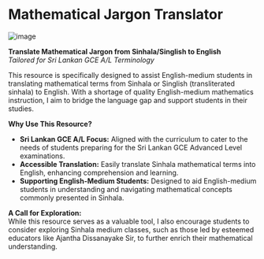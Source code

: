 # Mathematical Jargon Translator

![image](https://github.com/Sinhala-Typing/mathematical-jargon-translator/assets/36286877/000c27e8-4371-4efd-bf4b-fd226fb39cef)

**Translate Mathematical Jargon from Sinhala/Singlish to English**  
*Tailored for Sri Lankan GCE A/L Terminology*

This resource is specifically designed to assist English-medium students in translating mathematical terms from Sinhala or Singlish (transliterated sinhala) to English. With a shortage of quality English-medium mathematics instruction, I aim to bridge the language gap and support students in their studies.

**Why Use This Resource?**  
- **Sri Lankan GCE A/L Focus:** Aligned with the curriculum to cater to the needs of students preparing for the Sri Lankan GCE Advanced Level examinations.
- **Accessible Translation:** Easily translate Sinhala mathematical terms into English, enhancing comprehension and learning.
- **Supporting English-Medium Students:** Designed to aid English-medium students in understanding and navigating mathematical concepts commonly presented in Sinhala.

**A Call for Exploration:**  
While this resource serves as a valuable tool, I also encourage students to consider exploring Sinhala medium classes, such as those led by esteemed educators like Ajantha Dissanayake Sir, to further enrich their mathematical understanding.
